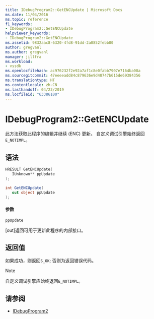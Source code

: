 ```yaml
---
title: IDebugProgram2::GetENCUpdate | Microsoft Docs
ms.date: 11/04/2016
ms.topic: reference
f1_keywords:
- IDebugProgram2::GetENCUpdate
helpviewer_keywords:
- IDebugProgram2::GetENCUpdate
ms.assetid: 9832aac8-6320-4fd8-91dd-2a0852febb00
author: gregvanl
ms.author: gregvanl
manager: jillfra
ms.workload:
- vssdk
ms.openlocfilehash: ac976232f2e92a7af1c8e0fabb7907e7164ba08a
ms.sourcegitcommit: 47eeeeadd84c879636e9d48747b615de69384356
ms.translationtype: HT
ms.contentlocale: zh-CN
ms.lasthandoff: 04/23/2019
ms.locfileid: "63386100"
---
```

# <a name="idebugprogram2getencupdate"></a>IDebugProgram2::GetENCUpdate
此方法获取此程序的编辑并继续 (ENC) 更新。 自定义调试引擎始终返回`E_NOTIMPL`。

## <a name="syntax"></a>语法

```cpp
HRESULT GetENCUpdate( 
   IUnknown** ppUpdate
);
```

```csharp
int GetENCUpdate(
   out object ppUpdate
);
```

#### <a name="parameters"></a>参数
 `ppUpdate`

 [out]返回可用于更新此程序的内部接口。

## <a name="return-value"></a>返回值
 如果成功，则返回`S_OK`; 否则为返回错误代码。

> [!NOTE]
> 自定义调试引擎应始终返回`E_NOTIMPL`。

## <a name="see-also"></a>请参阅
- [IDebugProgram2](../../../extensibility/debugger/reference/idebugprogram2.md)